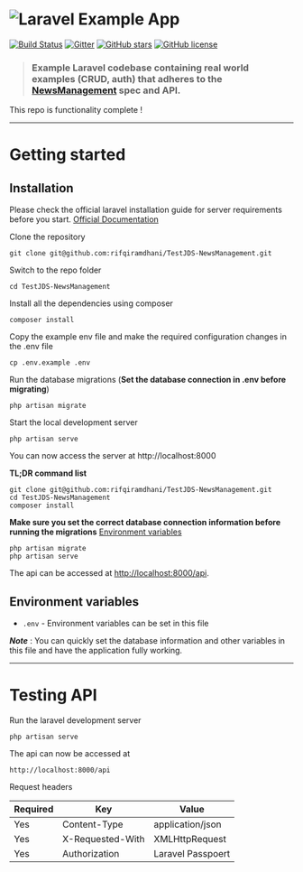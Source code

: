 # ![Laravel Example App](logo.png)

[![Build Status](https://img.shields.io/travis/gothinkster/laravel-realworld-example-app/master.svg)](https://travis-ci.org/gothinkster/laravel-realworld-example-app) [![Gitter](https://img.shields.io/gitter/room/realworld-dev/laravel.svg)](https://gitter.im/realworld-dev/laravel) [![GitHub stars](https://img.shields.io/github/stars/gothinkster/laravel-realworld-example-app.svg)](https://github.com/gothinkster/laravel-realworld-example-app/stargazers) [![GitHub license](https://img.shields.io/github/license/gothinkster/laravel-realworld-example-app.svg)](https://raw.githubusercontent.com/gothinkster/laravel-realworld-example-app/master/LICENSE)

> ### Example Laravel codebase containing real world examples (CRUD, auth) that adheres to the [NewsManagement](https://github.com/rifqiramdhani/TestJDS-NewsManagement.git) spec and API.

This repo is functionality complete !

----------

# Getting started

## Installation

Please check the official laravel installation guide for server requirements before you start. [Official Documentation](https://laravel.com/docs/9.x/installation#your-first-laravel-project)

Clone the repository

    git clone git@github.com:rifqiramdhani/TestJDS-NewsManagement.git

Switch to the repo folder

    cd TestJDS-NewsManagement

Install all the dependencies using composer

    composer install

Copy the example env file and make the required configuration changes in the .env file

    cp .env.example .env

Run the database migrations (**Set the database connection in .env before migrating**)

    php artisan migrate
    
Start the local development server

    php artisan serve

You can now access the server at http://localhost:8000

**TL;DR command list**

    git clone git@github.com:rifqiramdhani/TestJDS-NewsManagement.git
    cd TestJDS-NewsManagement
    composer install
    
**Make sure you set the correct database connection information before running the migrations** [Environment variables](#environment-variables)

    php artisan migrate
    php artisan serve


The api can be accessed at [http://localhost:8000/api](http://localhost:8000/api).

## Environment variables

- `.env` - Environment variables can be set in this file

***Note*** : You can quickly set the database information and other variables in this file and have the application fully working.

----------

# Testing API

Run the laravel development server

    php artisan serve

The api can now be accessed at

    http://localhost:8000/api

Request headers

| **Required** 	| **Key**              	| **Value**            	|
|----------	|------------------	|------------------	|
| Yes      	| Content-Type     	| application/json 	|
| Yes      	| X-Requested-With 	| XMLHttpRequest   	|
| Yes   	| Authorization    	| Laravel Passpoert |

